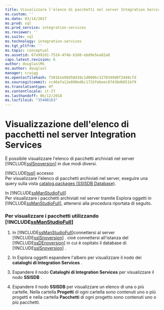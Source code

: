```yaml
---
title: Visualizzare l'elenco di pacchetti nel server Integration Services | Microsoft Docs
ms.custom: ''
ms.date: 03/14/2017
ms.prod: sql
ms.prod_service: integration-services
ms.reviewer: ''
ms.suite: sql
ms.technology: integration-services
ms.tgt_pltfrm: ''
ms.topic: conceptual
ms.assetid: 67a992d1-7524-4f4b-b3d8-ebd9e5ea82a8
caps.latest.revision: 6
author: douglaslMS
ms.author: douglasl
manager: craigg
ms.openlocfilehash: f301b1e98d58d39c1d060bc3270349d0f2448cfd
ms.sourcegitcommit: cc46afa12e890edbc1733febeec87438d6051bf9
ms.translationtype: HT
ms.contentlocale: it-IT
ms.lasthandoff: 06/12/2018
ms.locfileid: "35408163"
---
```

# <a name="view-the-list-of-packages-on-the-integration-services-server"></a>Visualizzazione dell'elenco di pacchetti nel server Integration Services
  È possibile visualizzare l'elenco di pacchetti archiviati nel server [!INCLUDE[ssISnoversion](../../includes/ssisnoversion-md.md)] in due modi diversi.  
  
 [!INCLUDE[tsql](../../includes/tsql-md.md)] accesso  
 Per visualizzare l'elenco di pacchetti archiviati nel server, eseguire una query sulla vista [catalog.packages &#40;SSISDB Database&#41;](../../integration-services/system-views/catalog-packages-ssisdb-database.md).  
  
 In [!INCLUDE[ssManStudioFull](../../includes/ssmanstudiofull-md.md)]  
 Per visualizzare i pacchetti archiviati nel server tramite Esplora oggetti in [!INCLUDE[ssManStudioFull](../../includes/ssmanstudiofull-md.md)], attenersi alla procedura riportata di seguito.  
  
### <a name="to-view-packages-using-includessmanstudiofullincludesssmanstudiofull-mdmd"></a>Per visualizzare i pacchetti utilizzando [!INCLUDE[ssManStudioFull](../../includes/ssmanstudiofull-md.md)]  
  
1.  In [!INCLUDE[ssManStudioFull](../../includes/ssmanstudiofull-md.md)]connettersi al server [!INCLUDE[ssISnoversion](../../includes/ssisnoversion-md.md)] . cioè connettersi all'istanza del [!INCLUDE[ssDEnoversion](../../includes/ssdenoversion-md.md)] in cui è ospitato il database di [!INCLUDE[ssISnoversion](../../includes/ssisnoversion-md.md)] .  
  
2.  In Esplora oggetti espandere l'albero per visualizzare il nodo dei **cataloghi di Integration Services** .  
  
3.  Espandere il nodo **Cataloghi di Integration Services** per visualizzare il nodo **SSISDB** .  
  
4.  Espandere il nodo **SSISDB** per visualizzare un elenco di una o più cartelle. Nella cartella **Progetti** di ogni cartella sono contenuti uno o più progetti e nella cartella **Pacchetti** di ogni progetto sono contenuti uno o più pacchetti.  
  
  
